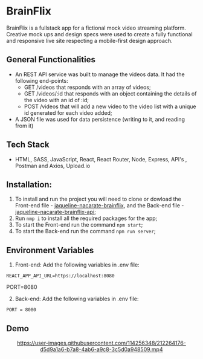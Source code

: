 # BrainFlix
BrainFlix is a fullstack app for a fictional mock video streaming platform. Creative mock ups and design specs were used to create a fully functional and responsive live site respecting a mobile-first design approach.

## General Functionalities
* An REST API service was built to manage the videos data. It had the following end-points:
  * GET /videos that responds with an array of videos;
  * GET /videos/:id that responds with an object containing the details of the video with an id of :id;
  * POST /videos that will add a new video to the video list with a unique id  generated for each video added;
* A JSON file was used for data persistence (writing to it, and reading from it)

## Tech Stack
* HTML, SASS, JavaScript, React, React Router, Node, Express, API's , Postman and Axios, Upload.io

## Installation:
1. To install and run the project you will need to clone or dowload the Front-end file - [jaqueline-nacarate-brainflix](https://github.com/NacarateJ/jaqueline-nacarate-brainflix), and the Back-end file - [jaqueline-nacarate-brainflix-api](https://github.com/NacarateJ/jaqueline-nacarate-brainflix-api);
2. Run ```nmp i``` to install all the required packages for the app;
3. To start the Front-end run the command ```npm start```;
4. To start the Back-end run the command ```npm run server```;

## Environment Variables
1. Front-end:
Add the following variables in .env file:

```REACT_APP_API_URL=https://localhost:8080```

PORT=8080


2. Back-end:
Add the following variables in .env file:

```PORT = 8080```


## Demo

<div align="center">

https://user-images.githubusercontent.com/114256348/212264176-d5d9a1a6-b7a8-4ab6-a9c8-3c5d0a948509.mp4

  </div>
